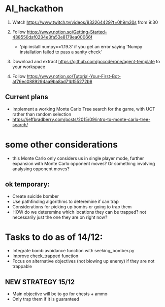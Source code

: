 # AI_hackathon

1. Watch https://www.twitch.tv/videos/833264429?t=0h9m30s from 9:30

2. Follow https://www.notion.so/Getting-Started-438550daf0234e3fa53e8179ea00066f
    - 'pip install numpy==1.19.3' if you get an error saying 'Numpy installation failed to pass a sanity check'

3. Download and extract https://github.com/gocoderone/agent-template to your workspace

4. Follow https://www.notion.so/Tutorial-Your-First-Bot-af76ec0889294aa9ba8ad71b155272b9


## Current plans

- Implement a working Monte Carlo Tree search for the game, with UCT rather than random selection
- https://jeffbradberry.com/posts/2015/09/intro-to-monte-carlo-tree-search/

# some other considerations

- this Monte Carlo only considers us in single player mode, further expansion with Monte Carlo opponent moves? Or something involving analysing opponent moves?



## ok temporary:

- Create suicide bomber
- Use pathfinding algorithms to deteremine if can trap
- Considerations for picking up bombs or going to trap them
- HOW do we deteremine which locations they can be trapped? not necessarily just the one they are on right now?

# Tasks to do as of 14/12:
- Integrate bomb avoidance function with seeking_bomber.py
- Improve check_trapped function
- Focus on alternative objectives (not blowing up enemy) if they are not trappable

## NEW STRATEGY 15/12
- Main objective will be to go for chests + ammo
- Only trap them if it is guaranteed
